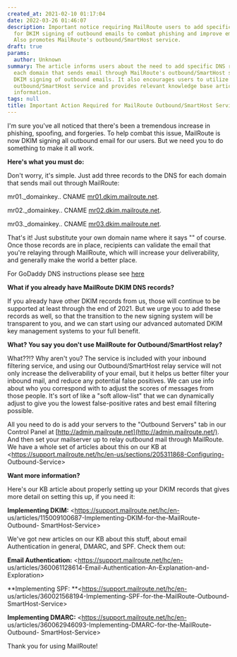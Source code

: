 ```yaml
---
created_at: 2021-02-10 01:17:04
date: 2022-03-26 01:46:07
description: Important notice requiring MailRoute users to add specific DNS records
  for DKIM signing of outbound emails to combat phishing and improve email deliverability.
  Also promotes MailRoute's outbound/SmartHost service.
draft: true
params:
  author: Unknown
summary: The article informs users about the need to add specific DNS records for
  each domain that sends email through MailRoute's outbound/SmartHost service to enable
  DKIM signing of outbound emails. It also encourages users to utilize MailRoute's
  outbound/SmartHost service and provides relevant knowledge base articles for further
  information.
tags: null
title: Important Action Required for MailRoute Outbound/SmartHost Service
---
```



I'm sure you've all noticed that there's been a tremendous increase in
phishing, spoofing, and forgeries. To help combat this issue, MailRoute is now
DKIM signing all outbound email for our users. But we need you to do something
to make it all work.

**Here's what you must do:**

Don't worry, it's simple. Just add three records to the DNS for each domain
that sends mail out through MailRoute:

mr01._domainkey.<domain>. CNAME
[mr01.dkim.mailroute.net](http://mr01.dkim.mailroute.net/).

mr02._domainkey.<domain>. CNAME
[mr02.dkim.mailroute.net](http://mr02.dkim.mailroute.net/).

mr03._domainkey.<domain>. CNAME
[mr03.dkim.mailroute.net](http://mr03.dkim.mailroute.net/).

That's it! Just substitute your own domain name where it says "<domain>" of
course. Once those records are in place, recipients can validate the email
that you're relaying through MailRoute, which will increase your
deliverability, and generally make the world a better place.

For GoDaddy DNS instructions please see
[here](https://support.mailroute.net/hc/en-us/articles/360061270214)

**What if you already have MailRoute DKIM DNS records?**

If you already have other DKIM records from us, those will continue to be
supported at least through the end of 2021. But we urge you to add these
records as well, so that the transition to the new signing system will be
transparent to you, and we can start using our advanced automated DKIM key
management systems to your full benefit.

**What? You say you don't use MailRoute for Outbound/SmartHost relay?**

What??!? Why aren't you? The service is included with your inbound filtering
service, and using our Outbound/SmartHost relay service will not only increase
the deliverability of your email, but it helps us better filter your inbound
mail, and reduce any potential false positives. We can use info about who you
correspond with to adjust the scores of messages from those people. It's sort
of like a "soft allow-list" that we can dynamically adjust to give you the
lowest false-positive rates and best email filtering possible.

All you need to do is add your servers to the "Outbound Servers" tab in our
Control Panel at [http://admin.mailroute.net](http://admin.mailroute.net/).
And then set your mailserver up to relay outbound mail through MailRoute. We
have a whole set of articles about this on our KB at
<https://support.mailroute.net/hc/en-us/sections/205311868-Configuring-
Outbound-Service>

**Want more information?**

Here's our KB article about properly setting up your DKIM records that gives
more detail on setting this up, if you need it:

**Implementing DKIM:** <https://support.mailroute.net/hc/en-
us/articles/115009100687-Implementing-DKIM-for-the-MailRoute-Outbound-
SmartHost-Service>

We've got new articles on our KB about this stuff, about email Authentication
in general, DMARC, and SPF. Check them out:

**Email Authentication:** <https://support.mailroute.net/hc/en-
us/articles/360061128614-Email-Authentication-An-Explanation-and-Exploration>

**Implementing SPF: **<https://support.mailroute.net/hc/en-
us/articles/360021568194-Implementing-SPF-for-the-MailRoute-Outbound-
SmartHost-Service>

**Implementing DMARC:** <https://support.mailroute.net/hc/en-
us/articles/360062946093-Implementing-DMARC-for-the-MailRoute-Outbound-
SmartHost-Service>

Thank you for using MailRoute!

